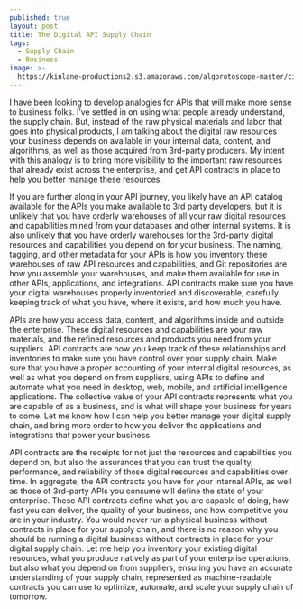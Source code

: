 ```yaml
---
published: true
layout: post
title: The Digital API Supply Chain
tags:
  - Supply Chain
  - Business
image: >-
  https://kinlane-productions2.s3.amazonaws.com/algorotoscope-master/citizenship-docks-oakland-5.jpeg
---
```

I have been looking to develop analogies for APIs that will make more sense to business folks. I’ve settled in on using what people already understand, the supply chain. But, instead of the raw physical materials and labor that goes into physical products, I am talking about the digital raw resources your business depends on available in your internal data, content, and algorithms, as well as those acquired from 3rd-party producers. My intent with this analogy is to bring more visibility to the important raw resources that already exist across the enterprise, and get API contracts in place to help you better manage these resources.

If you are further along in your API journey, you likely have an API catalog available for the APIs you make available to 3rd party developers, but it is unlikely that you have orderly warehouses of all your raw digital resources and capabilities mined from your databases and other internal systems. It is also unlikely that you have orderly warehouses for the 3rd-party digital resources and capabilities you depend on for your business. The naming, tagging, and other metadata for your APIs is how you inventory these warehouses of raw API resources and capabilities, and Git repositories are how you assemble your warehouses, and make them available for use in other APIs, applications, and integrations. API contracts make sure you have your digital warehouses properly inventoried and discoverable, carefully keeping track of what you have, where it exists, and how much you have.

APIs are how you access data, content, and algorithms inside and outside the enterprise. These digital resources and capabilities are your raw materials, and the refined resources and products you need from your suppliers. API contracts are how you keep track of these relationships and inventories to make sure you have control over your supply chain. Make sure that you have a proper accounting of your internal digital resources, as well as what you depend on from suppliers, using APIs to define and automate what you need in desktop, web, mobile, and artificial intelligence applications. The collective value of your API contracts represents what you are capable of as a business, and is what will shape your business for years to come. Let me know how I can help you better manage your digital supply chain, and bring more order to how you deliver the applications and integrations that power your business.

API contracts are the receipts for not just the resources and capabilities you depend on, but also the assurances that you can trust the quality, performance, and reliability of those digital resources and capabilities over time. In aggregate, the API contracts you have for your internal APIs, as well as those of 3rd-party APIs you consume will define the state of your enterprise. These API contracts define what you are capable of doing, how fast you can deliver, the quality of your business, and how competitive you are in your industry. You would never run a physical business without contracts in place for your supply chain, and there is no reason why you should be running a digital business without contracts in place for your digital supply chain. Let me help you inventory your existing digital resources, what you produce natively as part of your enterprise operations, but also what you depend on from suppliers, ensuring you have an accurate understanding of your supply chain, represented as machine-readable contracts you can use to optimize, automate, and scale your supply chain of tomorrow.
